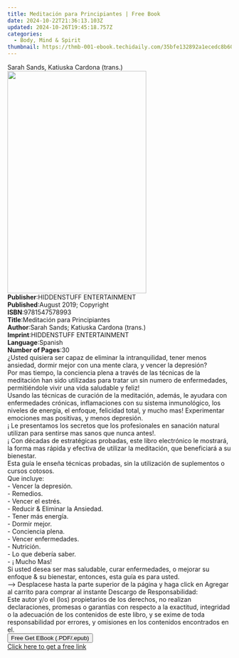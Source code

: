 ```yaml
---
title: Meditación para Principiantes | Free Book
date: 2024-10-22T21:36:13.103Z
updated: 2024-10-26T19:45:18.757Z
categories:
  - Body, Mind & Spirit
thumbnail: https://thmb-001-ebook.techidaily.com/35bfe132892a1ecedc8b60f6a99d8734f31e7b1fb4b0a6fa3107b7dad1ab9da3.jpg
---
```

<main id="book-container">
  <div class="flex flex-col">
    <div class="book-brief flex-1 py-6 px-4 sm:p-6 md:py-10 md:px-8">
      <!-- brief-->
      <div class="book-brief-main">Sarah Sands, Katiuska Cardona (trans.)</div>
    </div>
    <div
      class="book-meta-info flex-1 grid gap-4 col-start-1 col-end-3 row-start-1 sm:mb-6 sm:grid-cols-4 lg:gap-6 lg:col-start-2 lg:row-end-6 lg:row-span-6 lg:mb-0"
    >
      <div
        class="book-meta-info-left place-content-center mt-4 p-4 text-sm leading-6 col-start-2 col-span-2 dark:text-slate-400"
      >
        <img
          class="w-full h-500 object-cover rounded-lg sm:h-255 sm:col-span-2 lg:col-span-full"
          src="https://img-001-ebook.techidaily.com/be5973e8852958361c7756305710b19df0ad03a40de4882f72fcd6333c10b778.jpg"
          alt=""
          width="312"
          height="500"
        />
      </div>
      <div
        class="book-meta-info-right mt-2 col-start-1 row-start-2 col-span-3 self-center"
      >
        <!-- meta data  -->
        <div class="flex flex-col px-4 md:px-8">
          <div class="flex-1">
            <strong>Publisher</strong>:<span class="px-2"
              >HIDDENSTUFF ENTERTAINMENT</span
            >
          </div>
          <div class="flex-1">
            <strong>Published</strong>:<span class="px-2"
              >August 2019; Copyright</span
            >
          </div>
          <div class="flex-1">
            <strong>ISBN</strong>:<span class="px-2">9781547578993</span>
          </div>
          <div class="flex-1">
            <strong>Title</strong>:<span class="px-2"
              >Meditación para Principiantes</span
            >
          </div>
          <div class="flex-1">
            <strong>Author</strong>:<span class="px-2"
              >Sarah Sands; Katiuska Cardona (trans.)</span
            >
          </div>
          <div class="flex-1">
            <strong>Imprint</strong>:<span class="px-2"
              >HIDDENSTUFF ENTERTAINMENT</span
            >
          </div>
          <div class="flex-1">
            <strong>Language</strong>:<span class="px-2">Spanish</span>
          </div>
          <div class="flex-1">
            <strong>Number of Pages</strong>:<span class="px-2">30</span>
          </div>
        </div>
      </div>
    </div>
    <div class="book-description flex-1 py-6 px-4 sm:p-6 md:py-10 md:px-8">
      <div class="book-description-main">
        <div accordion-content="" id="description">
          ¿Usted quisiera ser capaz de eliminar la intranquilidad, tener menos
          ansiedad, dormir mejor con una mente clara, y vencer la
          depresión?&nbsp;<br />Por mas tiempo, la conciencia plena a través de
          las técnicas de la meditación han sido utilizadas para tratar un sin
          numero de enfermedades, permitiéndole vivir una vida saludable y
          feliz!<br />Usando las técnicas de curación de la meditación, además,
          le ayudara con enfermedades crónicas, inflamaciones con su sistema
          inmunológico, los niveles de energía, el enfoque, felicidad total, y
          mucho mas! Experimentar emociones mas positivas, y menos depresión.<br />¡
          Le presentamos los secretos que los profesionales en sanación natural
          utilizan para sentirse mas sanos que nunca antes!.<br />¡ Con décadas
          de estratégicas probadas, este libro electrónico le mostrará, la forma
          mas rápida y efectiva de utilizar la meditación, que beneficiará a su
          bienestar.<br />Esta guía le enseña técnicas probadas, sin la
          utilización de suplementos o cursos cotosos.<br />Que incluye:<br />-
          Vencer la depresión.<br />- Remedios.<br />- Vencer el estrés.<br />-
          Reducir &amp; Eliminar la Ansiedad.<br />- Tener más energía.<br />-
          Dormir mejor.<br />- Conciencia plena.<br />- Vencer enfermedades.<br />-
          Nutrición.<br />- Lo que debería saber.<br />- ¡ Mucho Mas!<br />Si
          usted desea ser mas saludable, curar enfermedades, o mejorar su
          enfoque &amp; su bienestar, entonces, esta guía es para usted.<br />--&gt;
          Desplacese hasta la parte superior de la página y haga click en
          Agregar al carrito para comprar al instante Descargo de
          Responsabilidad:<br />Este autor y/o el (los) propietarios de los
          derechos, no realizan declaraciones, promesas o garantías con respecto
          a la exactitud, integridad o la adecuación de los contenidos de este
          libro, y se exime de toda responsabilidad por errores, y omisiones en
          los contenidos encontrados en el.<br />
        </div>
        <div class="accordion-fader"></div>
      </div>
    </div>
    <div class="book-excerpts flex-1 py-6 px-4 sm:p-6 md:py-10 md:px-8"></div>
    <div
      class="book-about-author flex-1 py-6 px-4 sm:p-6 md:py-10 md:px-8"
    ></div>
    <div class="book-free-get flex-1 py-6 px-4 sm:p-6 md:py-10 md:px-8">
      <button
        id="btn-free-get"
        class="bg-blue-500 hover:bg-blue-700 text-white font-bold py-2 px-4 rounded"
      >
        Free Get EBook (.PDF/.epub)
      </button>
      <div id="countdown-display" class="px-2 text-lg mt-2"></div>
      <a
        id="free-link"
        class="hidden bg-blue-500 hover:bg-blue-700 text-white font-bold py-2 px-4 rounded"
        href="https://www.ebooks.com/en-us/book/209790296/meditaci-n-para-principiantes/sarah-sands/"
        target="_blank"
        >Click here to get a free link</a
      >
    </div>
    <script>
      let countdownTime = 0;
      let countdownInterval = null;
      document
        .getElementById('btn-free-get')
        .addEventListener('click', startCountdown);
      function startCountdown() {
        countdownTime = new Date().getTime() + 60000 * 3;
        countdownInterval = setInterval(updateCountdown, 1000);
        document.getElementById('btn-free-get').disabled = true;
        document
          .getElementById('btn-free-get')
          .classList.add('bg-gray-500', 'cursor-not-allowed');
      }
      function updateCountdown() {
        let currentTime = new Date().getTime();
        let timeLeft = countdownTime - currentTime;
        let secondsLeft = Math.floor(timeLeft / 1000);
        document.getElementById('countdown-display').innerHTML =
          `Remaining time: ${secondsLeft} seconds.`;
        if (secondsLeft <= 0) {
          clearInterval(countdownInterval);
          document.getElementById('btn-free-get').classList.add('hidden');
          document.getElementById('free-link').classList.remove('hidden');
          document.getElementById('countdown-display').innerHTML = '';
        }
      }
    </script>
  </div>
</main>

<ins class="adsbygoogle"
      style="display:block"
      data-ad-client="ca-pub-7571918770474297"
      data-ad-slot="8358498916"
      data-ad-format="auto"
      data-full-width-responsive="true"></ins>
    